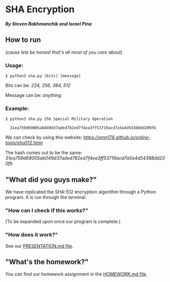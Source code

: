 # SHA Encryption
##### By Steven Rakhmanchik and Israel Pina

## How to run
*(cause lets be honest that's all most of you care about)*

### Usage:
```
$ python3 sha.py [bits] [message]            
```
Bits can be:     *224, 256, 384, 512*

Message can be:  *anything*

### Example:
```
$ python3 sha.py 256 Special Military Operation            
  
  31ea759d69005ab049d37aded782ed7f4ea3ff53719acd7a5a4d54388dd200fb
```

We can check by using this website: *https://emn178.github.io/online-tools/sha512.html*

The hash comes out to be the same:  *31ea759d69005ab049d37aded782ed7f4ea3ff53719acd7a5a4d54388dd200fb*


## "What did you guys make?"

We have replicated the SHA-512 encryption algorithm through a Python program. It is run through the terminal.

### "How can I check if this works?"

(To be expanded upon once our program is complete.)

### "How does it work?"

See our [PRESENTATION.md file](https://github.com/israelpina004/final_project_empirekillers/blob/master/PRESENTATION.md).

## "What's the homework?"

You can find our homework assignment in the [HOMEWORK.md file](https://github.com/israelpina004/final_project_empirekillers/blob/master/HOMEWORK.md).

